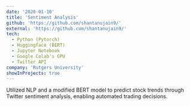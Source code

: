 ```yaml
---
date: '2020-01-10'
title: 'Sentiment Analysis'
github: 'https://github.com/shantanujain9/'
external: 'https://github.com/shantanujain9/'
tech:
  - Python (Pytorch)
  - Huggingface (BERT)
  - Jupyter Notebook
  - Google Colab's GPU
  - Twitter API
company: 'Rutgers University'
showInProjects: true
---
```


Utilized NLP and a modified BERT model to predict stock trends through Twitter sentiment analysis, enabling automated trading decisions.
